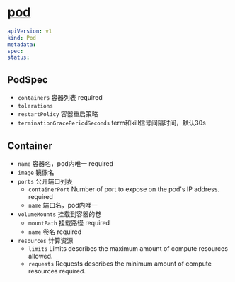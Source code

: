 # [pod](https://kubernetes.io/docs/reference/kubernetes-api/workload-resources/pod-v1/)

```yaml
apiVersion: v1
kind: Pod
metadata:
spec:
status:
```

## PodSpec

- `containers` 容器列表 required
- `tolerations`
- `restartPolicy` 容器重启策略
- `terminationGracePeriodSeconds` term和kill信号间隔时间，默认30s

## Container

- `name` 容器名，pod内唯一 required
- `image` 镜像名
- `ports` 公开端口列表
  - `containerPort` Number of port to expose on the pod's IP address. required
  - `name` 端口名，pod内唯一
- `volumeMounts` 挂载到容器的卷
  - `mountPath` 挂载路径 required
  - `name` 卷名 required
- `resources` 计算资源
  - `limits` Limits describes the maximum amount of compute resources allowed.
  - `requests` Requests describes the minimum amount of compute resources required.
